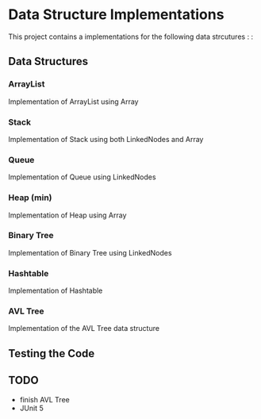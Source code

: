 # Data Structure Implementations
This project contains a implementations for the following data strcutures
:
:


## Data Structures
### ArrayList
Implementation of ArrayList using Array
### Stack
Implementation of Stack using both LinkedNodes and Array
### Queue
Implementation of Queue using LinkedNodes
### Heap (min)
Implementation of Heap using Array
### Binary Tree
Implementation of Binary Tree using LinkedNodes
### Hashtable
Implementation of Hashtable
### AVL Tree 
Implementation of the AVL Tree data structure

## Testing the Code

## TODO
- finish AVL Tree
- JUnit 5

